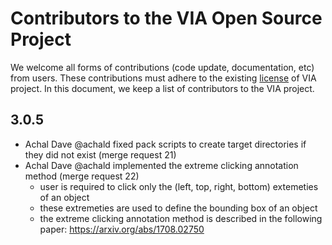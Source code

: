 # Contributors to the VIA Open Source Project
We welcome all forms of contributions (code update, documentation, etc) from users. 
These contributions must adhere to the existing [license](LICENSE) of VIA project.
In this document, we keep a list of contributors to the VIA project.

## 3.0.5
* Achal Dave @achald fixed pack scripts to create target directories if they did not exist (merge request 21)
* Achal Dave @achald implemented the extreme clicking annotation method (merge request 22)
  - user is required to click only the (left, top, right, bottom) extemeties of an object
  - these extremeties are used to define the bounding box of an object
  - the extreme clicking annotation method is described in the following paper: https://arxiv.org/abs/1708.02750
